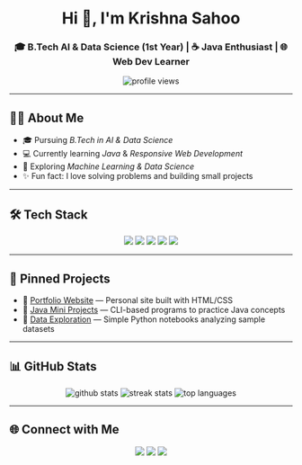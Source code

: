 <!-- Profile README -->

<h1 align="center">Hi 👋, I'm Krishna Sahoo</h1>
<h3 align="center">🎓 B.Tech AI & Data Science (1st Year) | ☕ Java Enthusiast | 🌐 Web Dev Learner</h3>

<p align="center">
  <img src="https://komarev.com/ghpvc/?username=krishnasahoo11156&label=Profile%20Views&color=blueviolet&style=flat-square" alt="profile views" />
</p>

---

## 🧑‍🎓 About Me  
- 🎓 Pursuing *B.Tech in AI & Data Science*  
- 💻 Currently learning *Java* & *Responsive Web Development*  
- 🌱 Exploring *Machine Learning & Data Science*  
- ✨ Fun fact: I love solving problems and building small projects  

---

## 🛠 Tech Stack  

<p align="center">
<img src="https://img.shields.io/badge/Java-%23ED8B00.svg?style=for-the-badge&logo=openjdk&logoColor=white" />
<img src="https://img.shields.io/badge/HTML5-%23E34F26.svg?style=for-the-badge&logo=html5&logoColor=white" />
<img src="https://img.shields.io/badge/CSS3-%231572B6.svg?style=for-the-badge&logo=css3&logoColor=white" />
<img src="https://img.shields.io/badge/Git-%23F05033.svg?style=for-the-badge&logo=git&logoColor=white" />
<img src="https://img.shields.io/badge/GitHub-%23121011.svg?style=for-the-badge&logo=github&logoColor=white" />
</p>

---

## 📌 Pinned Projects  
- 🔗 [Portfolio Website](#) — Personal site built with HTML/CSS  
- 🔗 [Java Mini Projects](#) — CLI-based programs to practice Java concepts  
- 🔗 [Data Exploration](#) — Simple Python notebooks analyzing sample datasets  

---

## 📊 GitHub Stats  

<p align="center">
<img src="https://github-readme-stats.vercel.app/api?username=krishnasahoo11156&show_icons=true&theme=tokyonight" alt="github stats" />
<img src="https://github-readme-streak-stats.herokuapp.com?user=krishnasahoo11156&theme=tokyonight&hide_border=true" alt="streak stats" />
<img src="https://github-readme-stats.vercel.app/api/top-langs/?username=krishnasahoo11156&layout=compact&theme=tokyonight" alt="top languages" />
</p>

---

## 🌐 Connect with Me  

<p align="center">
<a href="https://www.linkedin.com/in/krishna-sahoo-93048a383"><img src="https://img.shields.io/badge/LinkedIn-%230077B5.svg?style=for-the-badge&logo=linkedin&logoColor=white" /></a>
<a href="mailto:your.krishnasahoo11156@gmail.com"><img src="https://img.shields.io/badge/Email-%23EA4335.svg?style=for-the-badge&logo=gmail&logoColor=white" /></a>
<a href="https://instagram.com/https://www.instagram.com/krishnasahoo11156"><img src="https://img.shields.io/badge/Instagram-%23E4405F.svg?style=for-the-badge&logo=instagram&logoColor=white" /></a>
</p>
